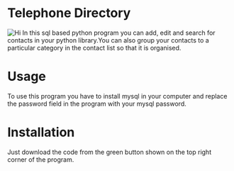 # Telephone Directory
![Hi](https://i.ibb.co/vzrc3D0/TELEPHONE-DIRECTORY-981-490-px.png)
In this sql based python program you can add, edit and search for contacts in your python library.You can also group your contacts to a particular category in the contact list so that it is organised.
# Usage
To use this program you have to install mysql in your computer and replace the password field in the program with your mysql password.
# Installation
Just download the code from the green button shown on the top right corner of the program.

